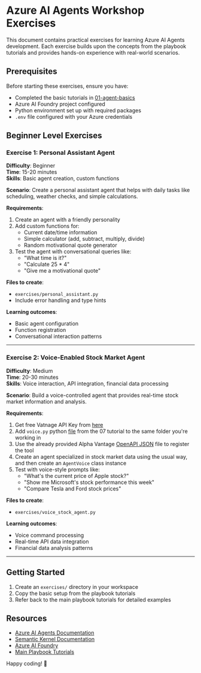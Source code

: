# Azure AI Agents Workshop Exercises

This document contains practical exercises for learning Azure AI Agents development. Each exercise builds upon the concepts from the playbook tutorials and provides hands-on experience with real-world scenarios.

## Prerequisites

Before starting these exercises, ensure you have:
- Completed the basic tutorials in [01-agent-basics](01-agent-basics/)
- Azure AI Foundry project configured
- Python environment set up with required packages
- `.env` file configured with your Azure credentials

## Beginner Level Exercises

### Exercise 1: Personal Assistant Agent
**Difficulty**: Beginner  
**Time**: 15-20 minutes  
**Skills**: Basic agent creation, custom functions

**Scenario**: Create a personal assistant agent that helps with daily tasks like scheduling, weather checks, and simple calculations.

**Requirements**:
1. Create an agent with a friendly personality
2. Add custom functions for:
   - Current date/time information
   - Simple calculator (add, subtract, multiply, divide)
   - Random motivational quote generator
3. Test the agent with conversational queries like:
   - "What time is it?"
   - "Calculate 25 * 4"
   - "Give me a motivational quote"

**Files to create**:
- `exercises/personal_assistant.py`
- Include error handling and type hints

**Learning outcomes**:
- Basic agent configuration
- Function registration
- Conversational interaction patterns

---

### Exercise 2: Voice-Enabled Stock Market Agent
**Difficulty**: Medium  
**Time**: 20-30 minutes  
**Skills**: Voice interaction, API integration, financial data processing

**Scenario**: Build a voice-controlled agent that provides real-time stock market information and analysis.

**Requirements**:
1. Get free Vatnage API Key from [here](https://www.alphavantage.co/support/#api-key)
2. Add `voice.py` python [file](../07-voice-orchestration/voice.py) from the 07 tutorial to the same folder you're working in
3. Use the already provided Alpha Vantage [OpenAPI JSON](openapi_files/stock_market.json) file to register the tool
4. Create an agent specialized in stock market data using the usual way, and then create an `AgentVoice` class instance
5. Test with voice-style prompts like:
    - "What's the current price of Apple stock?"
    - "Show me Microsoft's stock performance this week"
    - "Compare Tesla and Ford stock prices"

**Files to create**:
- `exercises/voice_stock_agent.py`

**Learning outcomes**:
- Voice command processing
- Real-time API data integration
- Financial data analysis patterns

---


## Getting Started

1. Create an `exercises/` directory in your workspace
2. Copy the basic setup from the playbook tutorials
3. Refer back to the main playbook tutorials for detailed examples


## Resources

- [Azure AI Agents Documentation](https://learn.microsoft.com/en-us/azure/ai-services/agents/)
- [Semantic Kernel Documentation](https://learn.microsoft.com/en-us/semantic-kernel/)
- [Azure AI Foundry](https://azure.microsoft.com/en-us/products/ai-foundry/)
- [Main Playbook Tutorials](README.md)

Happy coding! 🚀
